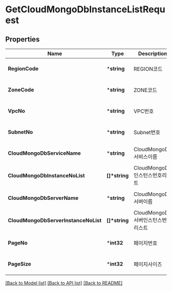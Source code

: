 # GetCloudMongoDbInstanceListRequest

## Properties
Name | Type | Description | Notes
------------ | ------------- | ------------- | -------------
**RegionCode** | ***string** | REGION코드 | [optional] [default to null]
**ZoneCode** | ***string** | ZONE코드 | [optional] [default to null]
**VpcNo** | ***string** | VPC번호 | [optional] [default to null]
**SubnetNo** | ***string** | Subnet번호 | [optional] [default to null]
**CloudMongoDbServiceName** | ***string** | CloudMongoDb서비스이름 | [optional] [default to null]
**CloudMongoDbInstanceNoList** | **[]\*string** | CloudMongoDb인스턴스번호리스트 | [optional] [default to null]
**CloudMongoDbServerName** | ***string** | CloudMongoDb서버이름 | [optional] [default to null]
**CloudMongoDbServerInstanceNoList** | **[]\*string** | CloudMongoDb서버인스턴스번호리스트 | [optional] [default to null]
**PageNo** | ***int32** | 페이지번호 | [optional] [default to null]
**PageSize** | ***int32** | 페이지사이즈 | [optional] [default to null]

[[Back to Model list]](../README.md#documentation-for-models) [[Back to API list]](../README.md#documentation-for-api-endpoints) [[Back to README]](../README.md)



